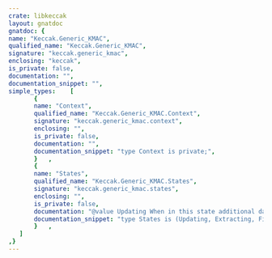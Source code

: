 ```yaml
---
crate: libkeccak
layout: gnatdoc
gnatdoc: {
name: "Keccak.Generic_KMAC",
qualified_name: "Keccak.Generic_KMAC",
signature: "keccak.generic_kmac",
enclosing: "keccak",
is_private: false,
documentation: "",
documentation_snippet: "",
simple_types:    [
       {
       name: "Context",
       qualified_name: "Keccak.Generic_KMAC.Context",
       signature: "keccak.generic_kmac.context",
       enclosing: "",
       is_private: false,
       documentation: "",
       documentation_snippet: "type Context is private;",
       }   ,
       {
       name: "States",
       qualified_name: "Keccak.Generic_KMAC.States",
       signature: "keccak.generic_kmac.states",
       enclosing: "",
       is_private: false,
       documentation: "@value Updating When in this state additional data can be input into the\n  KMAC context.\n\n@value Extracting When in this state, the KMAC context can generate\n  output bytes by calling the Extract procedure.\n\n@value Finished When in this state the context is finished and no more data\n  can be input or output.\n\n@enum Updating\n@enum Extracting\n@enum Finished",
       documentation_snippet: "type States is (Updating, Extracting, Finished);",
       }   ,
   ]
,}
---
```


